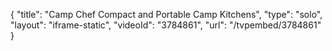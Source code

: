 {
    "title": "Camp Chef Compact and Portable Camp Kitchens",
    "type": "solo",
    "layout": "iframe-static",
    "videoId": "3784861",
    "url": "\/tvpembed\/3784861"
}